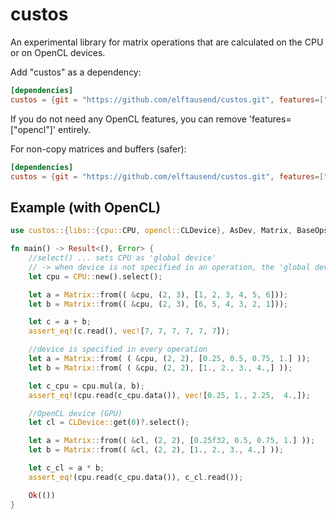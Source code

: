 # custos

An experimental library for matrix operations that are calculated on the CPU or on OpenCL devices.

Add "custos" as a dependency:
```toml
[dependencies]
custos = {git = "https://github.com/elftausend/custos.git", features=["opencl"]}
```

If you do not need any OpenCL features, you can remove 'features=["opencl"]' entirely.

For non-copy matrices and buffers (safer): 
```toml
[dependencies]
custos = {git = "https://github.com/elftausend/custos.git", features=["safe"]}
```


## Example (with OpenCL)

```rust
use custos::{libs::{cpu::CPU, opencl::CLDevice}, AsDev, Matrix, BaseOps, VecRead, Error};

fn main() -> Result<(), Error> {
    //select() ... sets CPU as 'global device' 
    // -> when device is not specified in an operation, the 'global device' is used
    let cpu = CPU::new().select();

    let a = Matrix::from(( &cpu, (2, 3), [1, 2, 3, 4, 5, 6]));
    let b = Matrix::from(( &cpu, (2, 3), [6, 5, 4, 3, 2, 1]));

    let c = a + b;
    assert_eq!(c.read(), vec![7, 7, 7, 7, 7, 7]);

    //device is specified in every operation
    let a = Matrix::from( ( &cpu, (2, 2), [0.25, 0.5, 0.75, 1.] ));
    let b = Matrix::from( ( &cpu, (2, 2), [1., 2., 3., 4.,] ));

    let c_cpu = cpu.mul(a, b);
    assert_eq!(cpu.read(c_cpu.data()), vec![0.25, 1., 2.25,  4.,]);

    //OpenCL device (GPU)
    let cl = CLDevice::get(0)?.select();

    let a = Matrix::from(( &cl, (2, 2), [0.25f32, 0.5, 0.75, 1.] ));
    let b = Matrix::from(( &cl, (2, 2), [1., 2., 3., 4.,] ));

    let c_cl = a * b;
    assert_eq!(cpu.read(c_cpu.data()), c_cl.read());

    Ok(())
}

```
